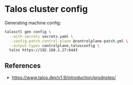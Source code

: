 # Talos cluster config

Generating machine config:

```bash
talosctl gen config \
  --with-secrets secrets.yaml \
  --config-patch-control-plane @controlplane-patch.yml \
  --output-types controlplane,talosconfig \
  talos https://192.168.1.27:6443
```

## References

- https://www.talos.dev/v1.9/introduction/prodnotes/
